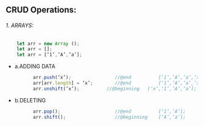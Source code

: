 ## CRUD Operations:
###### 1. ARRAYS:

```js
    let arr = new Array ();
    let arr = [];
    let arr = [‘1’,’A’,’a’];
```
  + a.ADDING DATA	
```js
          arr.push(‘x’);			    //@end		    [‘1’,’A’,’a’,’x’];
          arr[arr.length] = ‘x’;		//@end		    [‘1’,’A’,’a’,’x’];
          arr.unshift(‘x’);			 //@beginning	[‘x’,‘1’,’A’,’a’];
```
+ b.DELETING
```js
          arr.pop();			        //@end		    [‘1’,’A’];
          arr.shift();			      	//@beginning	[’A’,’a’];
```




